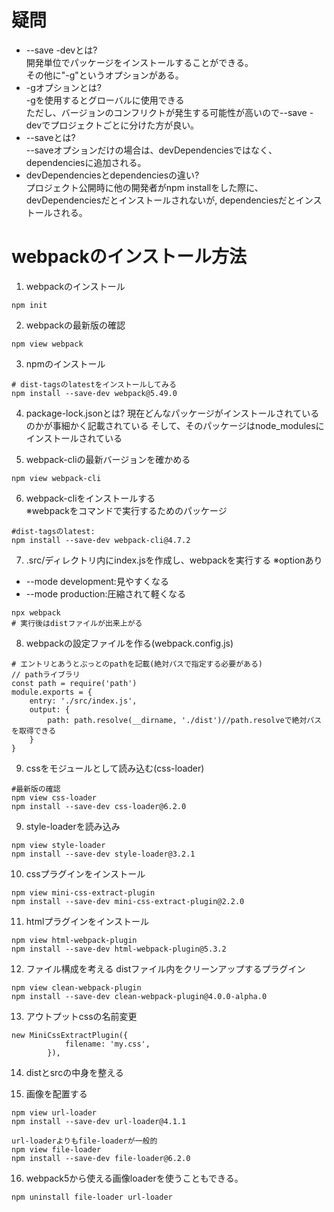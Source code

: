 # 疑問
- --save -devとは?<br>
開発単位でパッケージをインストールすることができる。<br>
その他に"-g"というオプションがある。
- -gオプションとは?<br>
-gを使用するとグローバルに使用できる<br>
ただし、バージョンのコンフリクトが発生する可能性が高いので--save -devでプロジェクトごとに分けた方が良い。
- --saveとは?<br>
--saveオプションだけの場合は、devDependenciesではなく、dependenciesに追加される。
- devDependenciesとdependenciesの違い?<br>
プロジェクト公開時に他の開発者がnpm installをした際に、devDependenciesだとインストールされないが,
dependenciesだとインストールされる。



# webpackのインストール方法
1. webpackのインストール
```
npm init
```

2. webpackの最新版の確認
```
npm view webpack
```

3. npmのインストール
```
# dist-tagsのlatestをインストールしてみる
npm install --save-dev webpack@5.49.0
```

4. package-lock.jsonとは?
現在どんなパッケージがインストールされているのかが事細かく記載されている
そして、そのパッケージはnode_modulesにインストールされている

5. webpack-cliの最新バージョンを確かめる
```
npm view webpack-cli
```

6. webpack-cliをインストールする<br>
※webpackをコマンドで実行するためのパッケージ
```
#dist-tagsのlatest:
npm install --save-dev webpack-cli@4.7.2
```

7. .src/ディレクトリ内にindex.jsを作成し、webpackを実行する
※optionあり
- --mode development:見やすくなる
- --mode production:圧縮されて軽くなる
```
npx webpack
# 実行後はdistファイルが出来上がる
```

8. webpackの設定ファイルを作る(webpack.config.js)
```
# エントリとあうとぷっとのpathを記載(絶対パスで指定する必要がある)
// pathライブラリ
const path = require('path')
module.exports = {
    entry: './src/index.js',
    output: {
        path: path.resolve(__dirname, './dist')//path.resolveで絶対パスを取得できる
    }
}
```

9. cssをモジュールとして読み込む(css-loader)
```
#最新版の確認
npm view css-loader
npm install --save-dev css-loader@6.2.0
```

9. style-loaderを読み込み
```
npm view style-loader
npm install --save-dev style-loader@3.2.1
```

10. cssプラグインをインストール
```
npm view mini-css-extract-plugin
npm install --save-dev mini-css-extract-plugin@2.2.0
```

11. htmlプラグインをインストール
```
npm view html-webpack-plugin
npm install --save-dev html-webpack-plugin@5.3.2
```

12. ファイル構成を考える
distファイル内をクリーンアップするプラグイン
```
npm view clean-webpack-plugin
npm install --save-dev clean-webpack-plugin@4.0.0-alpha.0
```

13. アウトプットcssの名前変更
```
new MiniCssExtractPlugin({
            filename: 'my.css',
        }),
```

14. distとsrcの中身を整える

15. 画像を配置する
```
npm view url-loader
npm install --save-dev url-loader@4.1.1

url-loaderよりもfile-loaderが一般的
npm view file-loader
npm install --save-dev file-loader@6.2.0
```
16. webpack5から使える画像loaderを使うこともできる。
```
npm uninstall file-loader url-loader
```